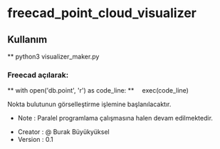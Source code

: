 # freecad_point_cloud_visualizer

## Kullanım
** python3 visualizer_maker.py

### Freecad açılarak:
** with open('db.point', 'r') as code_line:
** &emsp;exec(code_line)

Nokta bulutunun görselleştirme işlemine başlanılacaktır.

* Note : Paralel programlama çalışmasına halen devam edilmektedir.

- Creator : @ Burak Büyükyüksel
- Version : 0.1
